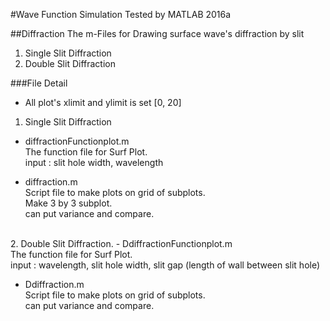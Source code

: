 #Wave Function Simulation
Tested by MATLAB 2016a

##Diffraction
The m-Files for Drawing surface wave's diffraction by slit

1. Single Slit Diffraction
2. Double Slit Diffraction

###File Detail

* All plot's xlimit and ylimit is set [0, 20] <br>

1. Single Slit Diffraction
  - diffractionFunctionplot.m <br>
  The function file for Surf Plot. <br>
  input : slit hole width, wavelength <br>
  
  - diffraction.m <br>
  Script file to make plots on grid of subplots. <br>
  Make 3 by 3 subplot. <br>
  can put variance and compare.<br>
  <br>
2. Double Slit Diffraction.
  - DdiffractionFunctionplot.m <br>
  The function file for Surf Plot. <br>
  input :  wavelength, slit hole width, slit gap (length of wall between slit hole) <br>
  
  - Ddiffraction.m <br>
  Script file to make plots on grid of subplots. <br>
  can put variance and compare.
  
